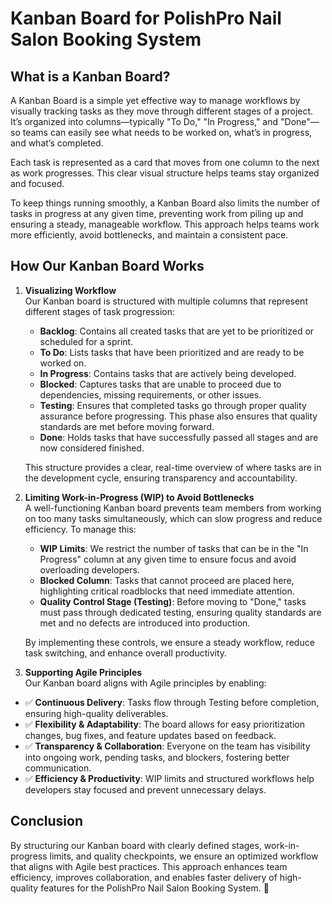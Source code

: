 # Kanban Board for PolishPro Nail Salon Booking System

## What is a Kanban Board?
A Kanban Board is a simple yet effective way to manage workflows by visually tracking tasks as they move through different stages of a project. It’s organized into columns—typically "To Do," "In Progress," and "Done"—so teams can easily see what needs to be worked on, what’s in progress, and what’s completed.

Each task is represented as a card that moves from one column to the next as work progresses. This clear visual structure helps teams stay organized and focused.

To keep things running smoothly, a Kanban Board also limits the number of tasks in progress at any given time, preventing work from piling up and ensuring a steady, manageable workflow. This approach helps teams work more efficiently, avoid bottlenecks, and maintain a consistent pace.

## How Our Kanban Board Works
1. **Visualizing Workflow**  
   Our Kanban board is structured with multiple columns that represent different stages of task progression:
   
   - **Backlog**: Contains all created tasks that are yet to be prioritized or scheduled for a sprint.
   - **To Do**: Lists tasks that have been prioritized and are ready to be worked on.
   - **In Progress**: Contains tasks that are actively being developed.
   - **Blocked**: Captures tasks that are unable to proceed due to dependencies, missing requirements, or other issues.
   - **Testing**: Ensures that completed tasks go through proper quality assurance before progressing. This phase also ensures that quality standards are met before moving forward.
   - **Done**: Holds tasks that have successfully passed all stages and are now considered finished.

   This structure provides a clear, real-time overview of where tasks are in the development cycle, ensuring transparency and accountability.

2. **Limiting Work-in-Progress (WIP) to Avoid Bottlenecks**  
   A well-functioning Kanban board prevents team members from working on too many tasks simultaneously, which can slow progress and reduce efficiency. To manage this:
   
   - **WIP Limits**: We restrict the number of tasks that can be in the "In Progress" column at any given time to ensure focus and avoid overloading developers.
   - **Blocked Column**: Tasks that cannot proceed are placed here, highlighting critical roadblocks that need immediate attention.
   - **Quality Control Stage (Testing)**: Before moving to "Done," tasks must pass through dedicated testing, ensuring quality standards are met and no defects are introduced into production.

   By implementing these controls, we ensure a steady workflow, reduce task switching, and enhance overall productivity.

3. **Supporting Agile Principles**  
   Our Kanban board aligns with Agile principles by enabling:

-  ✅ **Continuous Delivery**: Tasks flow through Testing before completion, ensuring high-quality deliverables.  
 - ✅ **Flexibility & Adaptability**: The board allows for easy prioritization changes, bug fixes, and feature updates based on feedback.  
 - ✅ **Transparency & Collaboration**: Everyone on the team has visibility into ongoing work, pending tasks, and blockers, fostering better communication.  
 - ✅ **Efficiency & Productivity**: WIP limits and structured workflows help developers stay focused and prevent unnecessary delays.

## Conclusion
By structuring our Kanban board with clearly defined stages, work-in-progress limits, and quality checkpoints, we ensure an optimized workflow that aligns with Agile best practices. This approach enhances team efficiency, improves collaboration, and enables faster delivery of high-quality features for the PolishPro Nail Salon Booking System. 🚀
